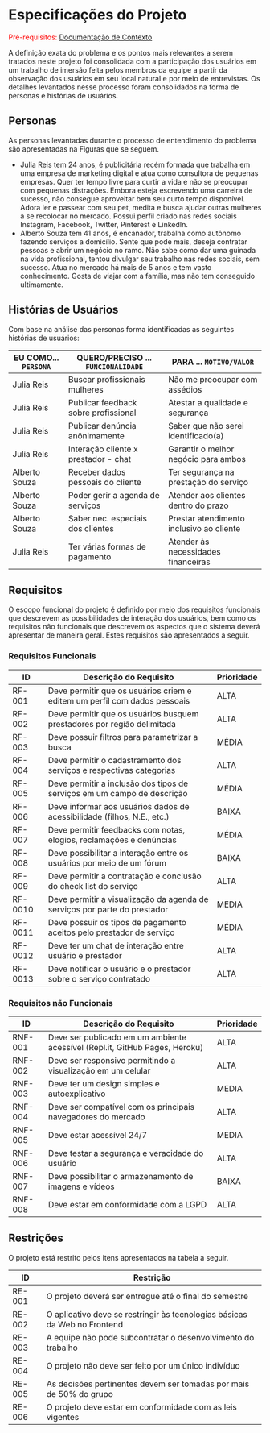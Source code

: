 # Especificações do Projeto

<span style="color:red">Pré-requisitos: <a href="1-Documentação de Contexto.md"> Documentação de Contexto</a></span>

A definição exata do problema e os pontos mais relevantes a serem tratados neste projeto foi consolidada com a participação dos usuários em um trabalho de imersão feita pelos membros da equipe a partir da observação dos usuários em seu local natural e por meio de entrevistas. Os detalhes levantados nesse processo foram consolidados na forma de personas e histórias de usuários.

## Personas

As personas levantadas durante o processo de entendimento do problema são apresentadas na Figuras que se seguem.
 
* Julia Reis tem 24 anos, é publicitária recém formada que trabalha em uma empresa de marketing digital e atua como consultora de pequenas empresas. Quer ter tempo livre para curtir a vida e não se preocupar com pequenas distrações. Embora esteja escrevendo uma carreira de sucesso, não consegue aproveitar bem seu curto tempo disponível. Adora ler e passear com seu pet, medita e busca ajudar outras mulheres a se recolocar no mercado. Possui perfil criado nas redes sociais Instagram, Facebook, Twitter, Pinterest e LinkedIn.
* Alberto Souza tem 41 anos, é encanador, trabalha como autônomo fazendo serviços a domicílio. Sente que pode mais, deseja contratar pessoas e abrir um negócio no ramo. Não sabe como dar uma guinada na vida profissional, tentou divulgar seu trabalho nas redes sociais, sem sucesso. Atua no mercado há mais de 5 anos e tem vasto conhecimento. Gosta de viajar com a família, mas não tem conseguido ultimamente.

## Histórias de Usuários

Com base na análise das personas forma identificadas as seguintes histórias de usuários:

|EU COMO... `PERSONA`| QUERO/PRECISO ... `FUNCIONALIDADE` |PARA ... `MOTIVO/VALOR`                 |
|--------------------|------------------------------------|----------------------------------------|
| Julia Reis         | Buscar profissionais mulheres      | Não me preocupar com assédios          |
| Julia Reis         |Publicar feedback sobre profissional| Atestar a qualidade e segurança        |
| Julia Reis         | Publicar denúncia anônimamente     | Saber que não serei identificado(a)    |
| Julia Reis         |Interação cliente x prestador - chat| Garantir o melhor negócio para ambos   |
| Alberto Souza      | Receber dados pessoais do cliente  | Ter segurança na prestação do serviço  |
| Alberto Souza      | Poder gerir a agenda de serviços   | Atender aos clientes dentro do prazo   |
| Alberto Souza      | Saber nec. especiais dos clientes  |Prestar atendimento inclusivo ao cliente|
| Julia Reis         | Ter várias formas de pagamento     | Atender às necessidades financeiras    |

## Requisitos

O escopo funcional do projeto é definido por meio dos requisitos funcionais que descrevem as possibilidades de interação dos usuários, bem como os requisitos não funcionais que descrevem os aspectos que o sistema deverá apresentar de maneira geral. Estes requisitos são apresentados a seguir.

### Requisitos Funcionais

|ID     | Descrição do Requisito                                                    | Prioridade |
|-------|---------------------------------------------------------------------------|------------|
|RF-001 | Deve permitir que os usuários criem e editem um perfil com dados pessoais | ALTA       |
|RF-002 | Deve permitir que os usuários busquem prestadores por região delimitada   | ALTA       |
|RF-003 | Deve possuir filtros para parametrizar a busca                            | MÉDIA      |
|RF-004 | Deve permitir o cadastramento dos serviços e respectivas categorias       | ALTA       |
|RF-005 | Deve permitir a inclusão dos tipos de serviços em um campo de descrição   | MÉDIA      |
|RF-006 | Deve informar aos usuários dados de acessibilidade (filhos, N.E., etc.)   | BAIXA      |
|RF-007 | Deve permitir feedbacks com notas, elogios, reclamações e denúncias       | MÉDIA      |
|RF-008 | Deve possibilitar a interação entre os usuários por meio de um fórum      | BAIXA      |
|RF-009 | Deve permitir a contratação e conclusão do check list do serviço          | ALTA       |
|RF-0010| Deve permitir a visualização da agenda de serviços por parte do prestador | MEDIA      |
|RF-0011| Deve possuir os tipos de pagamento aceitos pelo prestador de serviço      | MÉDIA      |
|RF-0012| Deve ter um chat de interação entre usuário e prestador                   | ALTA       |
|RF-0013| Deve notificar o usuário e o prestador sobre o serviço contratado         | ALTA       |

### Requisitos não Funcionais

|ID     | Descrição do Requisito                                                    |Prioridade |
|-------|---------------------------------------------------------------------------|-----------|
|RNF-001|Deve ser publicado em um ambiente acessível (Repl.it, GitHub Pages, Heroku)| ALTA      |
|RNF-002| Deve ser responsivo permitindo a visualização em um celular               | ALTA      |
|RNF-003| Deve ter um design simples e autoexplicativo                              | MEDIA     |
|RNF-004| Deve ser compatível com os principais navegadores do mercado              | ALTA      |
|RNF-005| Deve estar acessível 24/7                                                 | MEDIA     |
|RNF-006| Deve testar a segurança e veracidade do usuário                           | ALTA      |
|RNF-007| Deve possibilitar o armazenamento de imagens e vídeos                     | BAIXA     |
|RNF-008| Deve estar em conformidade com a LGPD                                     | ALTA      |

## Restrições

O projeto está restrito pelos itens apresentados na tabela a seguir.

|ID| Restrição                                                                      |
|------|----------------------------------------------------------------------------|
|RE-001| O projeto deverá ser entregue até o final do semestre                      |
|RE-002| O aplicativo deve se restringir às tecnologias básicas da Web no Frontend  |
|RE-003| A equipe não pode subcontratar o desenvolvimento do trabalho               |
|RE-004| O projeto não deve ser feito por um único indivíduo                        |
|RE-005| As decisões pertinentes devem ser tomadas por mais de 50% do grupo         |
|RE-006| O projeto deve estar em conformidade com as leis vigentes                  |

